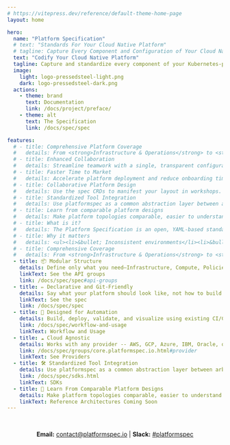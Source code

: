 ```yaml
---
# https://vitepress.dev/reference/default-theme-home-page
layout: home

hero:
  name: "Platform Specification"
  # text: "Standards For Your Cloud Native Platform"
  # tagline: Capture Every Component and Configuration of Your Cloud Native Platform in One Unified Standard
  text: "Codify Your Cloud Native Platform"
  tagline: Capture and standardize every component of your Kubernetes-powered platform—infra, policies, security, and services—using a unified set of CRDs and tools purpose-built for platform engineering.
  image:
    light: logo-pressedsteel-light.png
    dark: logo-pressedsteel-dark.png
  actions:
    - theme: brand
      text: Documentation
      link: /docs/project/preface/
    - theme: alt
      text: The Specification
      link: /docs/spec/spec

features:
  # - title: Comprehensive Platform Coverage
  #   details: From <strong>Infrastructure & Operations</strong> to <strong>Application Development</strong> and <strong>Services Control Planes</strong>, Platform Spec defines standards for all major platform types.
  # - title: Enhanced Collaboration
  #   details: Streamline teamwork with a single, transparent configuration file, enabling platform engineers, developers, and operations teams to work in sync.
  # - title: Faster Time to Market
  #   details: Accelerate platform deployment and reduce onboarding time with a clear, structured framework that empowers new team members quickly.
  # - title: Collaborative Platform Design
  #   details: Use the spec CRDs to manifest your layout in workshops. Help other teams engage into the discussion by using a well defined catalog.  Seemlessly continue with the machine readable results.
  # - title: Standardized Tool Integration
  #   details: Use platformspec as a common abstraction layer between arbitraty tools of your platform. Leverage client SDKs for cleaner integrations.
  # - title: Learn from comparable platform designs
  #   details: Make platform topologies comparable, easier to understand and learn from other projects to improve.
  # - title: What is it?
  #   details: The Platform Specification is an open, YAML-based standard for defining modern cloud platforms. It lets you describe infrastructure, services, policies, and developer tools—across any cloud or Kubernetes environment.
  # - title: Why it matters
  #   details: <ul><li>&bullet; Inconsistent environments</li><li>&bullet; Tribal knowledge and fragile automation</li><li>&bullet; Runaway costs and misconfigured services</li></ul>
  # - title: Comprehensive Coverage
  #   details: From <strong>Infrastructure & Operations</strong> to <strong>Application Development</strong> and <strong>Services Control Planes</strong>, Platform Spec defines standards for all major platform types.
  - title: 📦 Modular Structure
    details: Define only what you need—Infrastructure, Compute, Policies, and more—in isolated, reusable sections.
    linkText: See the API groups
    link: /docs/spec/spec#api-groups
  - title: ✏️ Declarative and Git-Friendly
    details: Say what your platform should look like, not how to build it.  Store and version your platform definitions as code, perfect for GitOps workflows.
    linkText: See the spec
    link: /docs/spec/spec
  - title: 🤖 Designed for Automation
    details: Build, deploy, validate, and visualize using existing CI/CD pipelines and dashboard tools.
    link: /docs/spec/workflow-and-usage
    linkText: Workflow and Usage
  - title: ☁️ Cloud Agnostic
    details: Works with any provider -- AWS, GCP, Azure, IBM, Oracle, or any others -- as long as it's a Kubernetes environment.
    link: /docs/spec/groups/core.platformspec.io.html#provider
    linkText: See Providers
  - title: 🛠️ Standardized Tool Integration
    details: Use platformspec as a common abstraction layer between arbitraty tools of your platform. Leverage client SDKs for cleaner integrations.
    link: /docs/spec/sdks.html
    linkText: SDKs
  - title: 🧠 Learn From Comparable Platform Designs
    details: Make platform topologies comparable, easier to understand and learn from other projects to improve.
    linkText: Reference Architectures Coming Soon
---
```


<style>
:root {
  --vp-home-hero-name-color: transparent;
  --vp-home-hero-name-background: -webkit-linear-gradient(120deg, #3451b2 30%, #8596d0);
  --vp-home-hero-image-background-image: linear-gradient(-45deg, #99a8d8 50%, #99a8d8 50%);
  --vp-home-hero-image-filter: blur(44px);
}

@media (min-width: 640px) {
  :root {
    --vp-home-hero-image-filter: blur(56px);
  }
}

@media (min-width: 960px) {
  :root {
    --vp-home-hero-image-filter: blur(68px);
  }
}
/*
:root.dark img[src$=".png"] {
   filter: invert(1);
}

:root:not(.dark) img[src$=".png"] {
   filter: invert(0)
}
*/
</style>

<p>&nbsp;</p>

<p align="center"><b>Email:</b> <a href="mailto:contact@platformspec.io">contact@platformspec.io</a> | <b>Slack:</b> <a href="https://cloud-native.slack.com/archives/C0826E3MFFA">#platformspec</a></p>

